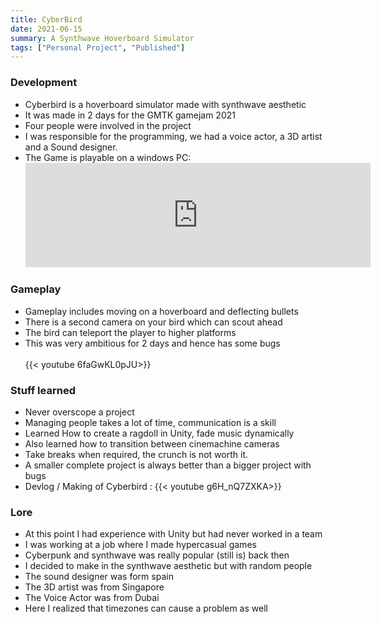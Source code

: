 ```yaml
---
title: CyberBird
date: 2021-06-15
summary: A Synthwave Hoverboard Simulator
tags: ["Personal Project", "Published"]
---
```





### Development
- Cyberbird is a hoverboard simulator made with synthwave aesthetic 
- It was made in 2 days for the GMTK gamejam 2021
- Four people were involved in the project
- I was responsible for the programming, we had a voice actor, a 3D artist and a Sound designer. 
- The Game is playable on a windows PC: <iframe frameborder="0" class = "flex flex-col max-w-full mt-0 prose dark:prose-invert lg:flex-row" src="https://itch.io/embed/1086296?dark=true" width="552" height="167"><a href="https://theawesomeshaz.itch.io/cyberbird">Cyberbird by TheAwesomeShaz</a></iframe>

### Gameplay
- Gameplay includes moving on a hoverboard and deflecting bullets
- There is a second camera on your bird which can scout ahead
- The bird can teleport the player to higher platforms
- This was very ambitious for 2 days and hence has some bugs<br><br>
{{< youtube 6faGwKL0pJU>}}

### Stuff learned
- Never overscope a project
- Managing people takes a lot of time, communication is a skill
- Learned How to create a ragdoll in Unity, fade music dynamically
- Also learned how to transition between cinemachine cameras
- Take breaks when required, the crunch is not worth it.
- A smaller complete project is always better than a bigger project with bugs
- Devlog / Making of Cyberbird : {{< youtube g6H_nQ7ZXKA>}}



### Lore
- At this point I had experience with Unity but had never worked in a team
- I was working at a job where I made hypercasual games
- Cyberpunk and synthwave was really popular (still is) back then
- I decided to make in the synthwave aesthetic but with random people
- The sound designer was form spain
- The 3D artist was from Singapore
- The Voice Actor was from Dubai
- Here I realized that timezones can cause a problem as well



